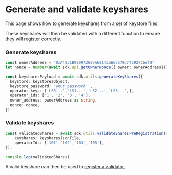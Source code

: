 # Generate and validate keyshares

This page shows how to generate keyshares from a set of keystore files.&#x20;

These keyshares will then be validated with a different function to ensure they will register correctly.&#x20;

### Generate keyshares

```typescript
const ownerAddress = "0xA4831B989972605A62141a667578d742927Cbef9"
let nonce = Number(await sdk.api.getOwnerNonce({ owner: ownerAddress}))

const keysharesPayload = await sdk.utils.generateKeyShares({
  keystore: keystoresObject, 
  keystore_password: 'your_password' ,
  operator_keys: ['LS0...','LS1...','LS2...','LS3...',],
  operator_ids: ['1', '2', '3', '4'],
  owner_address: ownerAddress as string,
  nonce: nonce,
})
```

### Validate keyshares

```typescript
const validatedShares = await sdk.utils.validateSharesPreRegistration({
    keyshares: keysharesJsonFile,
    operatorIds: ['101','102','103','105'],
});

console.log(validatedShares)
```

A valid keyshare can then be used to [register a validator.](register-validator.md)

